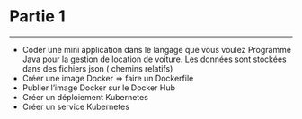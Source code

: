 # Partie 1
 - - - - 
- Coder une mini application dans le langage que vous voulez
   Programme Java pour la gestion de location de voiture.
Les données sont stockées dans des fichiers json ( chemins relatifs)
- Créer une image Docker => faire un Dockerfile
- Publier l’image Docker sur le Docker Hub
- Créer un déploiement Kubernetes
- Créer un service Kubernetes 